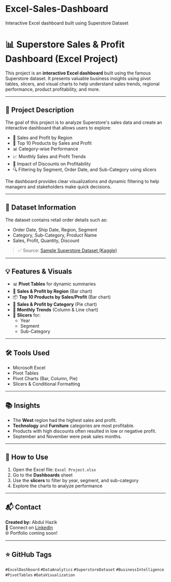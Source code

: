 # Excel-Sales-Dashboard
Interactive Excel dashboard built using Superstore Dataset
# 📊 Superstore Sales & Profit Dashboard (Excel Project)

This project is an **interactive Excel dashboard** built using the famous Superstore dataset. It presents valuable business insights using pivot tables, slicers, and visual charts to help understand sales trends, regional performance, product profitability, and more.

---

## 📝 Project Description

The goal of this project is to analyze Superstore's sales data and create an interactive dashboard that allows users to explore:

- 📍 Sales and Profit by Region
- 🛒 Top 10 Products by Sales and Profit
- 📊 Category-wise Performance
- 📈 Monthly Sales and Profit Trends
- 🎯 Impact of Discounts on Profitability
- 🔍 Filtering by Segment, Order Date, and Sub-Category using slicers

The dashboard provides clear visualizations and dynamic filtering to help managers and stakeholders make quick decisions.

---

## 📁 Dataset Information

The dataset contains retail order details such as:
- Order Date, Ship Date, Region, Segment
- Category, Sub-Category, Product Name
- Sales, Profit, Quantity, Discount

> ✅ Source: [Sample Superstore Dataset (Kaggle)](https://www.kaggle.com/datasets/psklf/superstoredataset)

---

## 💡 Features & Visuals

- 📊 **Pivot Tables** for dynamic summaries
- 📍 **Sales & Profit by Region** (Bar chart)
- 📦 **Top 10 Products by Sales/Profit** (Bar chart)
- 🧁 **Sales & Profit by Category** (Pie chart)
- 📅 **Monthly Trends** (Column & Line chart)
- 📎 **Slicers** for:
  - Year
  - Segment
  - Sub-Category

---

## 🛠 Tools Used

- Microsoft Excel
- Pivot Tables
- Pivot Charts (Bar, Column, Pie)
- Slicers & Conditional Formatting

---
## 📚 Insights

- The **West** region had the highest sales and profit.
- **Technology** and **Furniture** categories are most profitable.
- Products with high discounts often resulted in low or negative profit.
- September and November were peak sales months.

---

## 📌 How to Use

1. Open the Excel file: `Excel Project.xlsx`
2. Go to the **Dashboards** sheet
3. Use the **slicers** to filter by year, segment, and sub-category
4. Explore the charts to analyze performance

---

## 📬 Contact

**Created by:** Abdul Hazik  
📧 Connect on [LinkedIn](https://www.linkedin.com/)  
🌐 Portfolio coming soon!

---

## ⭐ GitHub Tags

`#ExcelDashboard` `#DataAnalytics` `#SuperstoreDataset` `#BusinessIntelligence` `#PivotTables` `#DataVisualization`
